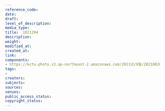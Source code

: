 ```yaml
---
reference_code: 
date: 
draft: 
level_of_description: 
media_type: 
title: _1D21294
description: 
weight: 
modified_at: 
created_at: 
link: 
components:
- https://kctu-photo.s3.ap-northeast-2.amazonaws.com/2021년/8월/20210826_하반기+총파업+대장정_강원/_1D21294.jpg
tags:
- 
creators: 
subjects: 
sources: 
venues: 
public_access_status: 
copyright_status: 
---
```

